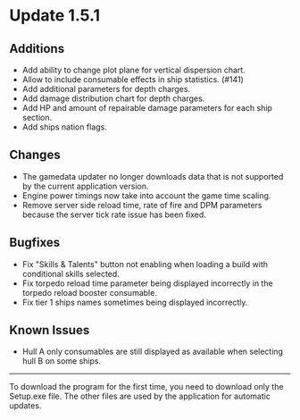 # Update 1.5.1

## Additions
- Add ability to change plot plane for vertical dispersion chart.
- Allow to include consumable effects in ship statistics. (#141)
- Add additional parameters for depth charges.
- Add damage distribution chart for depth charges.
- Add HP and amount of repairable damage parameters for each ship section.
- Add ships nation flags.

## Changes
- The gamedata updater no longer downloads data that is not supported by the current application version. 
- Engine power timings now take into account the game time scaling.
- Remove server side reload time, rate of fire and DPM parameters because the server tick rate issue has been fixed.

## Bugfixes
- Fix "Skills & Talents" button not enabling when loading a build with conditional skills selected.
- Fix torpedo reload time parameter being displayed incorrectly in the torpedo reload booster consumable.
- Fix tier 1 ships names sometimes being displayed incorrectly.

## Known Issues
- Hull A only consumables are still displayed as available when selecting hull B on some ships.
___
To download the program for the first time, you need to download only the Setup.exe file. The other files are used by
the application for automatic updates.
